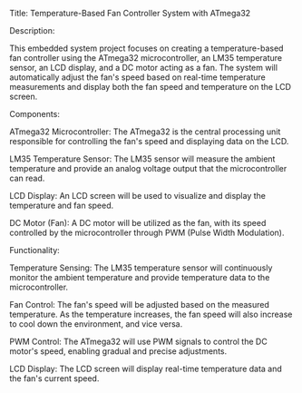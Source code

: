 Title: Temperature-Based Fan Controller System with ATmega32

Description:

This embedded system project focuses on creating a temperature-based fan controller using the ATmega32 microcontroller, an LM35 temperature sensor, an LCD display, and a DC motor acting as a fan. The system will automatically adjust the fan's speed based on real-time temperature measurements and display both the fan speed and temperature on the LCD screen.

Components:

ATmega32 Microcontroller: The ATmega32 is the central processing unit responsible for controlling the fan's speed and displaying data on the LCD.

LM35 Temperature Sensor: The LM35 sensor will measure the ambient temperature and provide an analog voltage output that the microcontroller can read.

LCD Display: An LCD screen will be used to visualize and display the temperature and fan speed.

DC Motor (Fan): A DC motor will be utilized as the fan, with its speed controlled by the microcontroller through PWM (Pulse Width Modulation).

Functionality:

Temperature Sensing: The LM35 temperature sensor will continuously monitor the ambient temperature and provide temperature data to the microcontroller.

Fan Control: The fan's speed will be adjusted based on the measured temperature. As the temperature increases, the fan speed will also increase to cool down the environment, and vice versa.

PWM Control: The ATmega32 will use PWM signals to control the DC motor's speed, enabling gradual and precise adjustments.

LCD Display: The LCD screen will display real-time temperature data and the fan's current speed.
